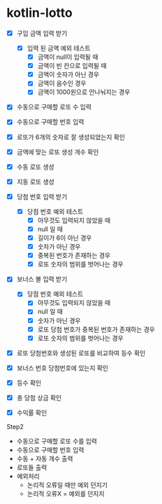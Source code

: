 # kotlin-lotto

- [x] 구입 금액 입력 받기
  - [X] 입력 된 금액 예외 테스트
    - [x] 금액이 null이 입력될 때
    - [X] 금액이 빈 칸으로 입력될 때
    - [X] 금액이 숫자가 아닌 경우
    - [x] 금액이 음수인 경우
    - [x] 금액이 1000원으로 안나눠지는 경우
- [X] 수동으로 구매할 로또 수 입력
- [X] 수동으로 구매할 번호 입력
- [X] 로또가 6개의 숫자로 잘 생성되었는지 확인
- [X] 금액에 맞는 로또 생성 개수 확인
- [X] 수동 로또 생성
- [X] 지동 로또 생성
- [X] 당첨 번호 입력 받기
  - [X] 당점 번호 예외 테스트
    - [X] 아무것도 입력되지 않았을 때
    - [X] null 일 때
    - [X] 길이가 6이 아닌 경우
    - [X] 숫자가 아닌 경우
    - [X] 중복된 번호가 존재하는 경우
    - [X] 로또 숫자의 범위를 벗어나는 경우
- [X] 보너스 볼 입력 받기 
  - [X] 당점 번호 예외 테스트
      - [X] 아무것도 입력되지 않았을 때
      - [X] null 일 때
      - [X] 숫자가 아닌 경우
      - [X] 로또 당첨 번호가 중복된 번호가 존재하는 경우
      - [X] 로또 숫자의 범위를 벗어나는 경우
- [X] 로또 당첨번호와 생성된 로또를 비교하여 등수 확인
- [X] 보너스 번호 당첨번호에 있는지 확인
- [X] 등수 확인
- [X] 총 당첨 상금 확인
- [X] 수익률 확인


Step2
* 수동으로 구매할 로또 수를 입력
* 수동으로 구매할 번호 입력
* 수동 + 자동 개수 출력
* 로또들 출력
* 예외처리
  * 논리적 오류일 때만 예외 던지기
  * 논리적 오류X = 예외를 던지지
